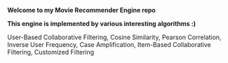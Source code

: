 **Welcome to my Movie Recommender Engine repo**

**This engine is implemented by various interesting algorithms :)**

User-Based Collaborative Filtering, Cosine Similarity, Pearson Correlation, Inverse User Frequency, Case Amplification, Item-Based Collaborative Filtering, Customized Filtering